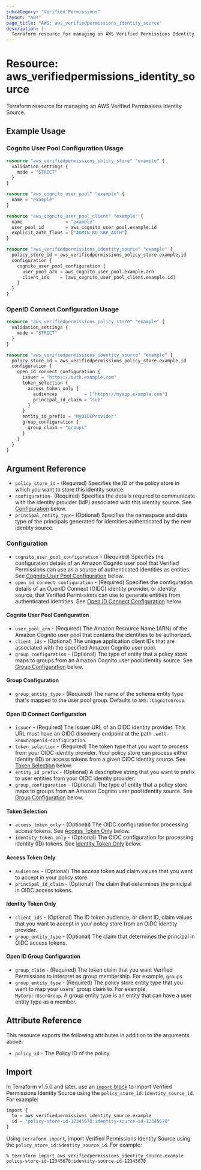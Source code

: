 ```yaml
---
subcategory: "Verified Permissions"
layout: "aws"
page_title: "AWS: aws_verifiedpermissions_identity_source"
description: |-
  Terraform resource for managing an AWS Verified Permissions Identity Source.
---
```


# Resource: aws_verifiedpermissions_identity_source

Terraform resource for managing an AWS Verified Permissions Identity Source.

## Example Usage

### Cognito User Pool Configuration Usage

```terraform
resource "aws_verifiedpermissions_policy_store" "example" {
  validation_settings {
    mode = "STRICT"
  }
}

resource "aws_cognito_user_pool" "example" {
  name = "example"
}

resource "aws_cognito_user_pool_client" "example" {
  name                = "example"
  user_pool_id        = aws_cognito_user_pool.example.id
  explicit_auth_flows = ["ADMIN_NO_SRP_AUTH"]
}

resource "aws_verifiedpermissions_identity_source" "example" {
  policy_store_id = aws_verifiedpermissions_policy_store.example.id
  configuration {
    cognito_user_pool_configuration {
      user_pool_arn = aws_cognito_user_pool.example.arn
      client_ids    = [aws_cognito_user_pool_client.example.id]
    }
  }
}
```

### OpenID Connect Configuration Usage

```terraform
resource "aws_verifiedpermissions_policy_store" "example" {
  validation_settings {
    mode = "STRICT"
  }
}

resource "aws_verifiedpermissions_identity_source" "example" {
  policy_store_id = aws_verifiedpermissions_policy_store.example.id
  configuration {
    open_id_connect_configuration {
      issuer = "https://auth.example.com"
      token_selection {
        access_token_only {
          audiences          = ["https://myapp.example.com"]
          principal_id_claim = "sub"
        }
      }
      entity_id_prefix = "MyOIDCProvider"
      group_configuration {
        group_claim = "groups"
      }
    }
  }
}
```

## Argument Reference

* `policy_store_id` - (Required) Specifies the ID of the policy store in which you want to store this identity source.
* `configuration`- (Required) Specifies the details required to communicate with the identity provider (IdP) associated with this identity source. See [Configuration](#configuration) below.
* `principal_entity_type`- (Optional) Specifies the namespace and data type of the principals generated for identities authenticated by the new identity source.

### Configuration

* `cognito_user_pool_configuration` - (Required) Specifies the configuration details of an Amazon Cognito user pool that Verified Permissions can use as a source of authenticated identities as entities. See [Cognito User Pool Configuration](#cognito-user-pool-configuration) below.
* `open_id_connect_configuration` - (Required) Specifies the configuration details of an OpenID Connect (OIDC) identity provider, or identity source, that Verified Permissions can use to generate entities from authenticated identities. See [Open ID Connect Configuration](#open-id-connect-configuration) below.

#### Cognito User Pool Configuration

* `user_pool_arn` - (Required) The Amazon Resource Name (ARN) of the Amazon Cognito user pool that contains the identities to be authorized.
* `client_ids` - (Optional) The unique application client IDs that are associated with the specified Amazon Cognito user pool.
* `group_configuration` - (Optional) The type of entity that a policy store maps to groups from an Amazon Cognito user pool identity source. See [Group Configuration](#group-configuration) below.

#### Group Configuration

* `group_entity_type` - (Required) The name of the schema entity type that's mapped to the user pool group. Defaults to `AWS::CognitoGroup`.

#### Open ID Connect Configuration

* `issuer` - (Required) The issuer URL of an OIDC identity provider. This URL must have an OIDC discovery endpoint at the path `.well-known/openid-configuration`.
* `token_selection` - (Required) The token type that you want to process from your OIDC identity provider. Your policy store can process either identity (ID) or access tokens from a given OIDC identity source. See [Token Selection](#token-selection) below.
* `entity_id_prefix` - (Optional) A descriptive string that you want to prefix to user entities from your OIDC identity provider.
* `group_configuration` - (Optional) The type of entity that a policy store maps to groups from an Amazon Cognito user pool identity source. See [Group Configuration](#open-id-group-configuration) below.

#### Token Selection

* `access_token_only` - (Optional) The OIDC configuration for processing access tokens. See [Access Token Only](#access-token-only) below.
* `identity_token_only` - (Optional) The OIDC configuration for processing identity (ID) tokens. See [Identity Token Only](#identity-token-only) below.

#### Access Token Only

* `audiences` - (Optional) The access token aud claim values that you want to accept in your policy store.
* `principal_id_claim` - (Optional) The claim that determines the principal in OIDC access tokens.

#### Identity Token Only

* `client_ids` - (Optional) The ID token audience, or client ID, claim values that you want to accept in your policy store from an OIDC identity provider.
* `group_entity_type` - (Optional) The claim that determines the principal in OIDC access tokens.

#### Open ID Group Configuration

* `group_claim` - (Required) The token claim that you want Verified Permissions to interpret as group membership. For example, `groups`.
* `group_entity_type` - (Required) The policy store entity type that you want to map your users' group claim to. For example, `MyCorp::UserGroup`. A group entity type is an entity that can have a user entity type as a member.

## Attribute Reference

This resource exports the following attributes in addition to the arguments above:

* `policy_id` - The Policy ID of the policy.

## Import

In Terraform v1.5.0 and later, use an [`import` block](https://developer.hashicorp.com/terraform/language/import) to import Verified Permissions Identity Source using the `policy_store_id:identity_source_id`. For example:

```terraform
import {
  to = aws_verifiedpermissions_identity_source.example
  id = "policy-store-id-12345678:identity-source-id-12345678"
}
```

Using `terraform import`, import Verified Permissions Identity Source using the `policy_store_id:identity_source_id`. For example:

```console
% terraform import aws_verifiedpermissions_identity_source.example policy-store-id-12345678:identity-source-id-12345678
```
